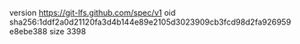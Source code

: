 version https://git-lfs.github.com/spec/v1
oid sha256:1ddf2a0d21120fa3d4b144e89e2105d3023909cb3fcd98d2fa926959e8ebe388
size 3398
